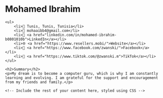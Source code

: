 <!DOCTYPE html>
<html lang="en">
<head>
    <meta charset="UTF-8">
    <meta name="viewport" content="width=device-width, initial-scale=1.0">
    <title>Mohamed Ibrahim</title>
    <link rel="stylesheet" href="style.css">
</head>
<body>
    <h1>Mohamed Ibrahim</h1>

    <ul>
        <li>📍 Tunis, Tunis, Tunisia</li>
        <li>📧 mohaaibb4@gmail.com</li>
        <li>🔗 <a href="linkedin.com/in/mohamed-ibrahim-b0801010b">LinkedIn</a></li>
        <li>🌐 <a href="https://www.resellers.mobi/">Website</a></li>
        <li>📘 <a href="https://www.facebook.com/zwanski/">Facebook</a></li>
        <li>🎵 <a href="https://www.tiktok.com/@zwanski.m">TikTok</a></li>
    </ul>

    <h2>Summary</h2>
    <p>My dream is to become a computer guru, which is why I am constantly learning and evolving. I am grateful for the support and encouragement from my friends and family.</p>

    <!-- Include the rest of your content here, styled using CSS -->
</body>
</html>
